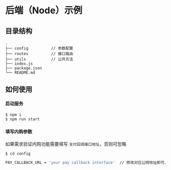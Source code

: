 # 后端（Node）示例

## 目录结构
```
.
├── config          // 参数配置
├── routes          // 接口路由
├── utils           // 公共方法
├── index.js
├── package.json
└── README.md
```

## 如何使用

#### 启动服务
```bash
$ npm i
$ npm run start
```

#### 填写内购参数

如果需求验证内购功能需要填写 `支付回调接口地址`，否则可忽略

```bash
$ cd config

PAY_CALLBACK_URL = 'your pay callback interface'  // 修改对应公网地址即可、http:// 或 https://
```

